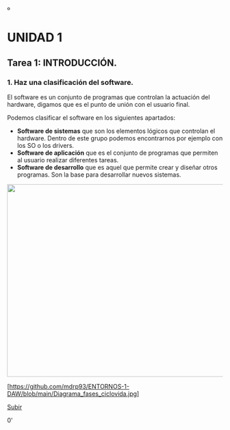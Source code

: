 º<a name="top"></a>

# UNIDAD 1

<a name="item1"></a>
## Tarea 1: INTRODUCCIÓN.


### 1. Haz una clasificación del software.

El software es un conjunto de programas que controlan la actuación del hardware, digamos que es el punto de unión con el usuario final.

Podemos clasificar el software en los siguientes apartados:

- **Software de sistemas** que son los elementos lógicos que controlan el hardware. Dentro de este grupo podemos encontrarnos por ejemplo con los SO o los drivers.
- **Software de aplicación** que es el conjunto de programas que permiten al usuario realizar diferentes tareas.
- **Software de desarrollo** que es aquel que permite crear y diseñar otros programas. Son la base para desarrollar nuevos sistemas.


<p align="center">
   <img width="1000" height="450" src="(https://github.com/mdrp93/ENTORNOS-1-DAW/main/Diagrama_fases_ciclovida.jpg)">

   [https://github.com/mdrp93/ENTORNOS-1-DAW/blob/main/Diagrama_fases_ciclovida.jpg]
   
   
                                                                                                       
[Subir](#top)


0'
